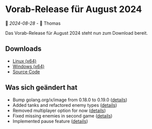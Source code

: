 # Vorab-Release für August 2024

📅 *2024-08-28* - 🧔 Thomas

Das Vorab-Release für August 2024 steht nun zum Download bereit.

## Downloads

- [Linux (x64)](https://www.retro-carnage.net/releases/Retro-Carnage-Linux.zip)
- [Windows (x64)](https://www.retro-carnage.net/releases/Retro-Carnage-Windows.zip)
- [Source Code](https://www.retro-carnage.net/releases/Retro-Carnage-Code.zip)

## Was sich geändert hat

- Bump golang.org/x/image from 0.18.0 to 0.19.0 ([details](https://github.com/Retro-Carnage-Team/retro-carnage/pull/128))
- Added tanks and refactored enemy types ([details](https://github.com/Retro-Carnage-Team/retro-carnage/pull/129))
- Removed multiplayer option for now ([details](https://github.com/Retro-Carnage-Team/retro-carnage/pull/130))
- Fixed missing enemies in second game ([details](https://github.com/Retro-Carnage-Team/retro-carnage/pull/131))
- Implemented pause feature ([details](https://github.com/Retro-Carnage-Team/retro-carnage/pull/136))

